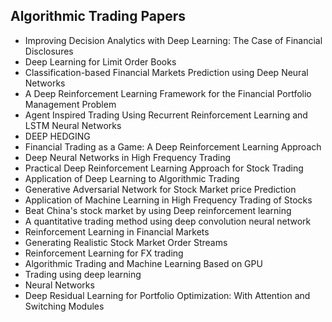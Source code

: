 <h2> Algorithmic Trading Papers </h2>

<ul>

                             

 <li><a target="_blank" href="https://github.com/manjunath5496/Algorithmic-Trading-Papers/blob/master/algt(1).pdf" style="text-decoration:none;"> Improving Decision Analytics with Deep Learning: The Case of Financial Disclosures</a></li>

 <li><a target="_blank" href="https://github.com/manjunath5496/Algorithmic-Trading-Papers/blob/master/algt(2).pdf" style="text-decoration:none;">Deep Learning for Limit Order Books</a></li>

<li><a target="_blank" href="https://github.com/manjunath5496/Algorithmic-Trading-Papers/blob/master/algt(3).pdf" style="text-decoration:none;">Classification-based Financial Markets Prediction using Deep Neural Networks</a></li>
 <li><a target="_blank" href="https://github.com/manjunath5496/Algorithmic-Trading-Papers/blob/master/algt(4).pdf" style="text-decoration:none;">A Deep Reinforcement Learning Framework for the Financial Portfolio Management Problem</a></li>                              
<li><a target="_blank" href="https://github.com/manjunath5496/Algorithmic-Trading-Papers/blob/master/algt(5).pdf" style="text-decoration:none;">Agent Inspired Trading Using Recurrent Reinforcement Learning and LSTM Neural Networks</a></li>
<li><a target="_blank" href="https://github.com/manjunath5496/Algorithmic-Trading-Papers/blob/master/algt(6).pdf" style="text-decoration:none;">DEEP HEDGING</a></li>
 <li><a target="_blank" href="https://github.com/manjunath5496/Algorithmic-Trading-Papers/blob/master/algt(7).pdf" style="text-decoration:none;">Financial Trading as a Game:
A Deep Reinforcement Learning Approach</a></li>

 <li><a target="_blank" href="https://github.com/manjunath5496/Algorithmic-Trading-Papers/blob/master/algt(8).pdf" style="text-decoration:none;"> Deep Neural Networks in High Frequency Trading</a></li>
   <li><a target="_blank" href="https://github.com/manjunath5496/Algorithmic-Trading-Papers/blob/master/algt(9).pdf" style="text-decoration:none;">Practical Deep Reinforcement Learning Approach for Stock Trading</a></li>
  
   
 <li><a target="_blank" href="https://github.com/manjunath5496/Algorithmic-Trading-Papers/blob/master/algt(10).pdf" style="text-decoration:none;">Application of Deep Learning to Algorithmic Trading</a></li>                              
<li><a target="_blank" href="https://github.com/manjunath5496/Algorithmic-Trading-Papers/blob/master/algt(11).pdf" style="text-decoration:none;">Generative Adversarial Network for Stock Market price Prediction</a></li>
<li><a target="_blank" href="https://github.com/manjunath5496/Algorithmic-Trading-Papers/blob/master/algt(12).pdf" style="text-decoration:none;">Application of Machine Learning in High Frequency Trading of Stocks</a></li>
<li><a target="_blank" href="https://github.com/manjunath5496/Algorithmic-Trading-Papers/blob/master/algt(13).pdf" style="text-decoration:none;">Beat China's stock market by using Deep reinforcement learning</a></li>

<li><a target="_blank" href="https://github.com/manjunath5496/Algorithmic-Trading-Papers/blob/master/algt(14).pdf" style="text-decoration:none;">A quantitative trading method using deep convolution neural network</a></li>
                              
<li><a target="_blank" href="https://github.com/manjunath5496/Algorithmic-Trading-Papers/blob/master/algt(15).pdf" style="text-decoration:none;">Reinforcement Learning in Financial Markets</a></li>

<li><a target="_blank" href="https://github.com/manjunath5496/Algorithmic-Trading-Papers/blob/master/algt(16).pdf" style="text-decoration:none;">
Generating Realistic Stock Market Order Streams </a></li>

  <li><a target="_blank" href="https://github.com/manjunath5496/Algorithmic-Trading-Papers/blob/master/algt(17).pdf" style="text-decoration:none;">Reinforcement Learning for FX trading</a></li>   
  
<li><a target="_blank" href="https://github.com/manjunath5496/Algorithmic-Trading-Papers/blob/master/algt(18).pdf" style="text-decoration:none;">Algorithmic Trading and Machine
Learning Based on GPU</a></li> 

  
<li><a target="_blank" href="https://github.com/manjunath5496/Algorithmic-Trading-Papers/blob/master/algt(19).pdf" style="text-decoration:none;">Trading using deep learning</a></li> 

<li><a target="_blank" href="https://github.com/manjunath5496/Algorithmic-Trading-Papers/blob/master/algt(20).pdf" style="text-decoration:none;"> Neural Networks</a></li>

<li><a target="_blank" href="https://github.com/manjunath5496/Algorithmic-Trading-Papers/blob/master/algt(21).pdf" style="text-decoration:none;">Deep Residual Learning for Portfolio Optimization: With Attention and Switching Modules</a></li>
</ul>

